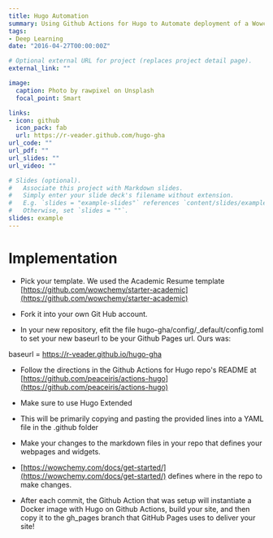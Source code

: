 ```yaml
---
title: Hugo Automation
summary: Using Github Actions for Hugo to Automate deployment of a Wowchemy Academic template site.
tags:
- Deep Learning
date: "2016-04-27T00:00:00Z"

# Optional external URL for project (replaces project detail page).
external_link: ""

image:
  caption: Photo by rawpixel on Unsplash
  focal_point: Smart

links:
- icon: github
  icon_pack: fab
  url: https://r-veader.github.com/hugo-gha
url_code: ""
url_pdf: ""
url_slides: ""
url_video: ""

# Slides (optional).
#   Associate this project with Markdown slides.
#   Simply enter your slide deck's filename without extension.
#   E.g. `slides = "example-slides"` references `content/slides/example-slides.md`.
#   Otherwise, set `slides = ""`.
slides: example
---
```


# Implementation

-   Pick your template. We used the Academic Resume template [https://github.com/wowchemy/starter-academic](https://github.com/wowchemy/starter-academic)
    

  

-   Fork it into your own Git Hub account.
    
-   In your new repository, efit the file hugo-gha/config/_default/config.toml to set your new baseurl to be your Github Pages url. Ours was:
    

  

baseurl = https://r-veader.github.io/hugo-gha

-   Follow the directions in the Github Actions for Hugo repo's README at [https://github.com/peaceiris/actions-hugo](https://github.com/peaceiris/actions-hugo)
    
-   Make sure to use Hugo Extended
    
-   This will be primarily copying and pasting the provided lines into a YAML file in the .github folder
-   Make your changes to the markdown files in your repo that defines your webpages and widgets.
    
-   [https://wowchemy.com/docs/get-started/](https://wowchemy.com/docs/get-started/) defines where in the repo to make changes.
    
-   After each commit, the Github Action that was setup will instantiate a Docker image with Hugo on Github Actions, build your site, and then copy it to the gh_pages branch that GitHub Pages uses to deliver your site!

